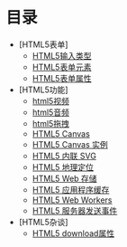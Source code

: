 # 目录

* [HTML5表单]
    - [HTML5输入类型](input.md)
    - [HTML5表单元素](element.md)
    - [HTML5表单属性](attribute.md)
* [HTML5功能]
    - [html5视频](video.md)
    - [html5音频](audio.md)
    - [html5拖拽](drag.md)
    - [HTML5 Canvas](canvas.md)
    - [HTML5 Canvas 实例](canvas2.md)
    - [HTML5 内联 SVG](svg.md)
    - [HTML5 地理定位](geolocation.md)
    - [HTML5 Web 存储](storage.md)
    - [HTML5 应用程序缓存](manifest.md)
    - [HTML5 Web Workers](worker.md)
    - [HTML5 服务器发送事件](server-event.md)
* [HTML5杂谈]
    - [HTML5 download属性](download.md)